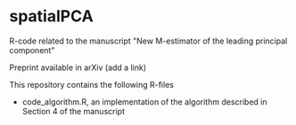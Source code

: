 # spatialPCA
R-code related to the manuscript "New M-estimator of the leading principal component"

Preprint available in arXiv (add a link)

This repository contains the following R-files

- code_algorithm.R, an implementation of the algorithm described in Section 4 of the manuscript
